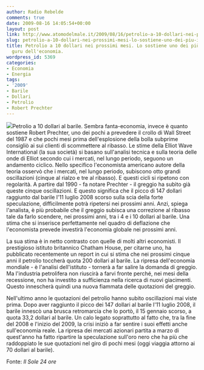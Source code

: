 ```yaml
---
author: Radio Rebelde
comments: true
date: 2009-08-16 14:05:54+00:00
layout: post
link: http://www.atomodelmale.it/2009/08/16/petrolio-a-10-dollari-nei-prossimi-mesi-lo-sostiene-uno-dei-piu-importanti-guru-delleconomia/
slug: petrolio-a-10-dollari-nei-prossimi-mesi-lo-sostiene-uno-dei-piu-importanti-guru-delleconomia
title: Petrolio a 10 dollari nei prossimi mesi. Lo sostiene uno dei più importanti
  guru dell'economia.
wordpress_id: 5369
categories:
- Economia
- Energia
tags:
- '2009'
- Barile
- Dollari
- Petrolio
- Robert Prechter
---
```


![](http://www.atomodelmale.it/wp-content/uploads/2009/08/petrolio100dollari-300x195.jpg)Petrolio a 10 dollari al barile. Sembra fanta-economia, invece è quanto sostiene Robert Prechter, uno dei pochi a prevedere il crollo di Wall Street del 1987 e che pochi mesi prima dell'esplosione della bolla subprime consigliò ai sui clienti di scommettere al ribasso.
Le stime della Elliot Wave International (la sua società) si basano sull'analisi tecnica e sulla teoria delle onde di Elliot secondo cui i mercati, nel lungo periodo, seguono un andamento ciclico. Nello specifico l'economista americano autore della teoria osservò che i mercati, nel lungo periodo, subiscono otto grandi oscillazioni (cinque al rialzo e tre al ribasso). E questi cicli si ripetono con regolarità.
A partire dal 1990 - fa notare Prechter - il greggio ha subìto già queste cinque oscillazioni. E questo significa che il picco di 147 dollari raggiunto dal barile l'11 luglio 2008 scorso sulla scia della forte speculazione, difficilmente potrà ripetersi nei prossimi anni. Anzi, spiega l'analista, è più probabile che il greggio subisca una correzione al ribasso tale da farlo scendere, nei prossimi anni, tra i 4 e i 10 dollari al barile. Una stima che si inserisce perfettamente nel quadro di deflazione che l'economista prevede investirà l'economia globale nei prossimi anni.<!-- more -->



La sua stima è in netto contrasto con quelle di molti altri economisti. Il prestigioso istituto britannico Chatham House, per citarne uno, ha pubblicato recentemente un report in cui si stima che nei prossimi cinque anni il petrolio toccherà quota 200 dollari al barile. La ripresa dell'economia mondiale - è l'analisi dell'istituto - tornerà a far salire la domanda di greggio. Ma l'industria petrolifera non riuscirà a farvi fronte perché, nei mesi della recessione, non ha investito a sufficienza nella ricerca di nuovi giacimenti. Questo innescherà quindi una nuova fiammata delle quotazioni del greggio.

Nell'ultimo anno le quotazioni del petrolio hanno subito oscillazioni mai viste prima. Dopo aver raggiunto il picco dei 147 dollari al barile l'11 luglio 2008, il barile innescò una brusca retromarcia che lo portò, il 15 gennaio scorso, a quota 33,2 dollari al barile. Un calo legato soprattutto al fatto che, tra la fine del 2008 e l'inizio del 2009, la crisi iniziò a far sentire i suoi effetti anche sull'economia reale. La ripresa dei mercati azionari partita a marzo di quest'anno ha fatto ripartire la speculazione sull'oro nero che ha più che raddoppiato le sue quotazioni nel giro di pochi mesi (oggi viaggia attorno ai 70 dollari al barile).

Fonte: _Il Sole 24 ore_

